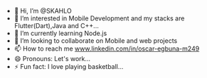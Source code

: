 - 👋 Hi, I’m @SKAHLO
- 👀 I’m interested in Mobile Development and my stacks are Flutter(Dart),Java and C++...
- 🌱 I’m currently learning Node.js
- 💞️ I’m looking to collaborate on Mobile and web projects 
- 📫 How to reach me www.linkedin.com/in/oscar-egbuna-m249
- 😄 Pronouns: Let's work...
- ⚡ Fun fact: I love playing basketball...

<!---
SKAHLO/SKAHLO is a ✨ special ✨ repository because its `README.md` (this file) appears on your GitHub profile.
You can click the Preview link to take a look at your changes.
--->
